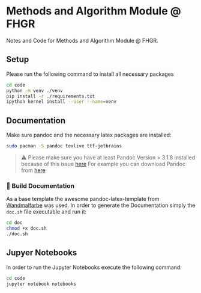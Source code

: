 # Methods and Algorithm Module @ FHGR
Notes and Code for Methods and Algorithm Module @ FHGR.

## Setup
Please run the following command to install all necessary packages

```bash
cd code
python -m venv ./venv
pip install -r ./requirements.txt
ipython kernel install --user --name=venv
```

## Documentation
Make sure pandoc and the necessary latex packages are installed:
```bash
sudo pacman -S pandoc texlive ttf-jetbrains 
```
> :warning: Please make sure you have at least Pandoc Version > 3.1.8 installed because of this issue [here](https://github.com/Wandmalfarbe/pandoc-latex-template/issues/361) For example you can download Pandoc from [here](https://github.com/jgm/pandoc/releases/)

### :pencil: Build Documentation
As a base template the awesome pandoc-latex-template from [Wandmalfarbe](https://github.com/Wandmalfarbe/pandoc-latex-template) was used. In order to generate the Documentation simply the `doc.sh` file executable and run it:

```bash
cd doc
chmod +x doc.sh
./doc.sh
```
## Jupyer Notebooks
In order to run the Jupyter Notebooks execute the following command:
```bash
cd code
jupyter notebook notebooks
```

